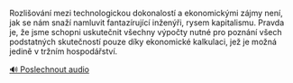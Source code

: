 
Rozlišování mezi technologickou dokonalostí a ekonomickými zájmy není, jak se nám snaží namluvit fantazírující inženýři, rysem kapitalismu. Pravda je, že jsme schopni uskutečnit všechny výpočty nutné pro poznání všech podstatných skutečností pouze díky ekonomické kalkulaci, jež je možná jedině v tržním hospodářství.

[🔊 Poslechnout audio](/data/7-paragraphs/audio/chapter_93/para_006-Rozliovn-mezi-technologickou-dokonalost-a-ekon.mp3)
